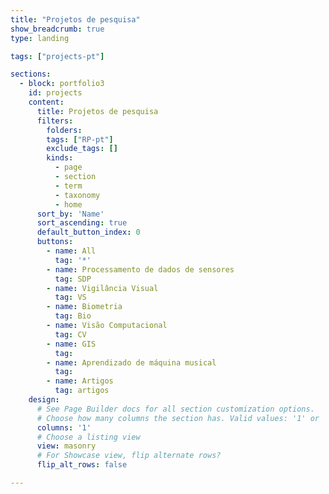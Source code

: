 ```yaml
---
title: "Projetos de pesquisa"
show_breadcrumb: true
type: landing

tags: ["projects-pt"]

sections:
  - block: portfolio3
    id: projects
    content:
      title: Projetos de pesquisa
      filters:
        folders:
        tags: ["RP-pt"]
        exclude_tags: []
        kinds:
          - page
          - section
          - term
          - taxonomy
          - home
      sort_by: 'Name'
      sort_ascending: true
      default_button_index: 0
      buttons:
        - name: All
          tag: '*'
        - name: Processamento de dados de sensores
          tag: SDP
        - name: Vigilância Visual
          tag: VS
        - name: Biometria
          tag: Bio
        - name: Visão Computacional
          tag: CV
        - name: GIS
          tag:
        - name: Aprendizado de máquina musical
          tag:
        - name: Artigos
          tag: artigos
    design:
      # See Page Builder docs for all section customization options.
      # Choose how many columns the section has. Valid values: '1' or '2'.
      columns: '1'
      # Choose a listing view
      view: masonry
      # For Showcase view, flip alternate rows?
      flip_alt_rows: false

---
```

